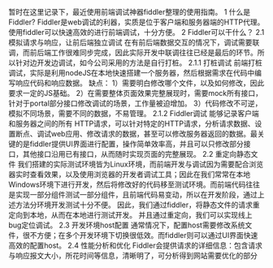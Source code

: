 暂时在这里记录下，最近使用前端调试神器fiddler整理的使用指南。
1	什么是Fiddler?
Fiddler是web调试的利器，实质是位于客户端和服务器端的HTTP代理。使用fiddler可以快速高效的进行前端调试，十分方便。
2	Fiddler可以干什么？
2.1	模拟请求与响应，让前后端独立调试
在有前后端数据交互的情况下，调试需要联调，而前后端工作很难同步完成，因此实际开发中联调往往已经是最后的环节。所以针对边开发边调试，如今公司采用的方法是自行打桩。
2.1.1	打桩调试
前端打桩调试，实际是利用nodeJS在本地快速搭建一个服务器，然后根据需求在代码中编写响应代码和响应数据。
缺点：
1）需要明白修改哪个文件，以及如何修改，因此要求一定的JS基础。
2）在需要整体页面效果完整展现时，需要mock所有接口，针对于portal部分接口修改调试的场景，工作量被迫增加。
3）代码修改不可逆，模拟不同场景，需要不同的数据，不易管理。
2.1.2	Fiddler调试
能够记录客户端和服务器之间的所有 HTTP请求，可以针对特定的HTTP请求，分析请求数据、设置断点、调试web应用、修改请求的数据，甚至可以修改服务器返回的数据。最关键的是fiddler提供UI界面进行配置，操作简单效率高，并且可以只修改部分接口，其他接口沿用已有接口，从而随时实现页面的完整展现。
2.2	重定向静态文件
我们搭建的实际测试环境皆为Linux环境，而前端开发与调试因为需要配合浏览器实时查看效果，以及使用浏览器的开发者调试工具；因此在我们常常在本地Windows环境下进行开发，然后将修改好的代码移至测试环境。而前端代码往往是实现一部分组件测试一部分组件，且前端代码易变动，所以在开发阶段，通过上述方法分环境开发测试十分不便。
因此，我们通过fiddler，将静态文件的请求重定向到本地，从而在本地进行测试开发。
并且通过重定向，我们可以实现线上bug定位调试。
2.3	开发环境host配置
	通常情况下，配置host需要修改系统文件，很不方便；在多个开发环境下切换很低效。而fiddler则可以通过UI界面快速高效的配置host。
2.4	性能分析和优化
Fiddler会提供请求的详细信息：包含请求与响应报文大小，所花时间等信息，清晰明了，可分析得到网站需要优化的部分
